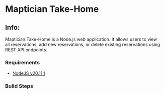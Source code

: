 # Maptician Take-Home

## Info:

Maptician Take-Home is a Node.js web application. It allows users to view all reservations, add new reservations, or delete existing reservations using REST API endpoints.

### Requirements

- [NodeJS v20.11.1](https://nodejs.org/dist/v20.11.1/node-v20.11.1.pkg)

### Build Steps
